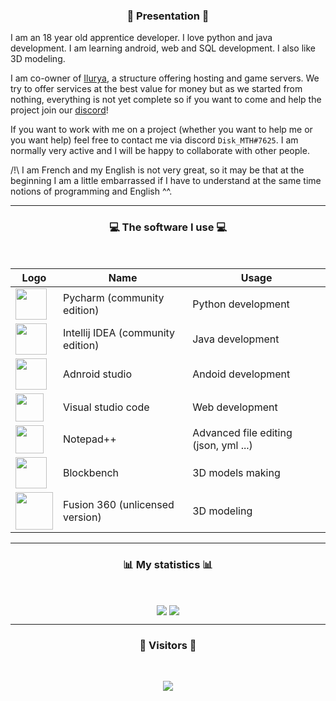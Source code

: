 ### <p align="center">👾  Presentation  👾</p>

I am an 18 year old apprentice developer. I love python and java development. I am learning android, web and SQL development. I also like 3D modeling.

I am co-owner of [Ilurya](https://ilurya.com), a structure offering hosting and game servers. We try to offer services at the best value for money but as we started from nothing, everything is not yet complete so if you want to come and help the project join our [discord](https://discord.gg/bTfwpZaNVp)!

If you want to work with me on a project (whether you want to help me or you want help) feel free to contact me via discord `Disk_MTH#7625`. I am normally very active and I will be happy to collaborate with other people.

/!\ I am French and my English is not very great, so it may be that at the beginning I am a little embarrassed if I have to understand at the same time notions of programming and English ^^.

-----

### <p align="center">💻 The software I use 💻</p>

<br/>

<div align="center">

| Logo                                                                                                                                                                             | Name                              | Usage                                 |
|----------------------------------------------------------------------------------------------------------------------------------------------------------------------------------|-----------------------------------|---------------------------------------|
| <img align="center" width="50px" src="https://resources.jetbrains.com/storage/products/intellij-idea/img/meta/intellij-idea_logo_300x300.png" />                                 | Pycharm (community edition)       | Python development                    |
| <img align="center" width="50px" src="https://resources.jetbrains.com/storage/products/pycharm/img/meta/pycharm_logo_300x300.png" />                                             | Intellij IDEA (community edition) | Java development                      |
| <img align="center" width="50px" src= "https://developer.android.com/studio/images/studio-icon-preview.svg" />                                                                   | Adnroid studio                    | Andoid development                    |
| <img align="center" width="45px" src="https://upload.wikimedia.org/wikipedia/commons/thumb/9/9a/Visual_Studio_Code_1.35_icon.svg/2048px-Visual_Studio_Code_1.35_icon.svg.png" /> | Visual studio code                | Web development                       |
| <img align="center" width="45px" src="https://findicons.com/files/icons/2561/1st_mx_is_4c/256/notepad.png" />                                                                    | Notepad++                         | Advanced file editing (json, yml ...) |
| <img align="center" width="50px" src="https://upload.wikimedia.org/wikipedia/commons/6/6d/Blockbench_icon.png" />                                                                | Blockbench                        | 3D models making                      |
| <img align="center" width="60px" src="https://www.form2fab.com/wp-content/uploads/2019/11/logo-fusion-360.png" />                                                                | Fusion 360 (unlicensed version)   | 3D modeling                           |

</div>

-----

### <p align="center">📊  My statistics  📊</p>
<br/>
<p align="center">
   <img align ="center" src="https://github-readme-stats-eight-theta.vercel.app/api?username=Disk-MTH&show_icons=true&count_private=true&include_all_commits=true&title_color=FF0000&text_color=9B0101&icon_color=ED9A09&bg_color=000d&hide_border=true&custom_title=Test"/>
   <img align ="center" src="https://github-readme-stats.vercel.app/api/top-langs/?username=Disk-MTH&title_color=FF0000&text_color=9B0101&icon_color=C42765&bg_color=000000&hide_border=true&hide=vbscript&card_width=300&langs_count=3&custom_title=The languages I use the most"/>
</p>

-----

### <p align="center">👀  Visitors  👀</p>
<br/>
<p align="center">
   <img src="https://profile-counter.glitch.me/Disk-MTH/count.svg" />
</p>
